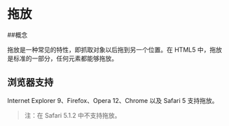 # 拖放

##概念

拖放是一种常见的特性，即抓取对象以后拖到另一个位置。在 HTML5 中，拖放是标准的一部分，任何元素都能够拖放。

## 浏览器支持

Internet Explorer 9、Firefox、Opera 12、Chrome 以及 Safari 5 支持拖放。

> 注：在 Safari 5.1.2 中不支持拖放。